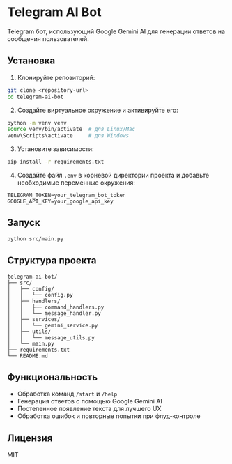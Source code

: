 # Telegram AI Bot

Telegram бот, использующий Google Gemini AI для генерации ответов на сообщения пользователей.

## Установка

1. Клонируйте репозиторий:
```bash
git clone <repository-url>
cd telegram-ai-bot
```

2. Создайте виртуальное окружение и активируйте его:
```bash
python -m venv venv
source venv/bin/activate  # для Linux/Mac
venv\Scripts\activate     # для Windows
```

3. Установите зависимости:
```bash
pip install -r requirements.txt
```

4. Создайте файл `.env` в корневой директории проекта и добавьте необходимые переменные окружения:
```
TELEGRAM_TOKEN=your_telegram_bot_token
GOOGLE_API_KEY=your_google_api_key
```

## Запуск

```bash
python src/main.py
```

## Структура проекта

```
telegram-ai-bot/
├── src/
│   ├── config/
│   │   └── config.py
│   ├── handlers/
│   │   ├── command_handlers.py
│   │   └── message_handler.py
│   ├── services/
│   │   └── gemini_service.py
│   ├── utils/
│   │   └── message_utils.py
│   └── main.py
├── requirements.txt
└── README.md
```

## Функциональность

- Обработка команд `/start` и `/help`
- Генерация ответов с помощью Google Gemini AI
- Постепенное появление текста для лучшего UX
- Обработка ошибок и повторные попытки при флуд-контроле

## Лицензия

MIT 